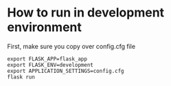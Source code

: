 # How to run in development environment

First, make sure you copy over config.cfg file

```
export FLASK_APP=flask_app
export FLASK_ENV=development
export APPLICATION_SETTINGS=config.cfg
flask run
```